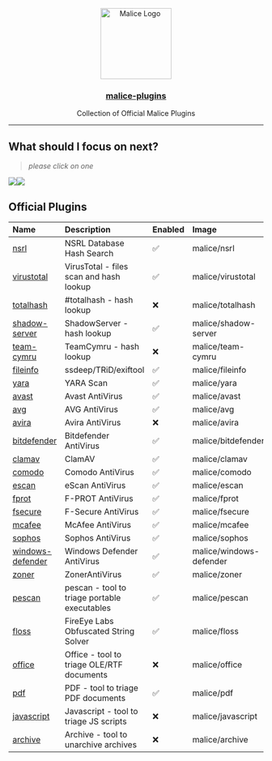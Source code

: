 <p align="center">
  <a href="https://github.com/malice-plugins"><img alt="Malice Logo" src="https://avatars3.githubusercontent.com/u/29681275?v=3&s=200" height="140" /></a>
  <a href="https://github.com/malice-plugins"><h3 align="center">malice-plugins</h3></a>
  <p align="center">Collection of Official Malice Plugins</p>
</p>

---

## What should I focus on next?

> _please click on one_

[![](https://api.gh-polls.com/poll/01BT6W330F89J7VM19G4EDRT5K/office)](https://api.gh-polls.com/poll/01BT6W330F89J7VM19G4EDRT5K/office/vote)[![](https://api.gh-polls.com/poll/01BT6W330F89J7VM19G4EDRT5K/javascript)](https://api.gh-polls.com/poll/01BT6W330F89J7VM19G4EDRT5K/javascript/vote)

## Official Plugins

| Name                                                                   | Description                                  | Enabled            | Image                   | Category | Mime                   |
| :--------------------------------------------------------------------- | :------------------------------------------- | :----------------- | :---------------------- | :------- | :--------------------- |
| [nsrl](https://github.com/malice-plugins/nsrl)                         | NSRL Database Hash Search                    | :white_check_mark: | malice/nsrl             | intel    | hash                   |
| [virustotal](https://github.com/malice-plugins/virustotal)             | VirusTotal - files scan and hash lookup      | :white_check_mark: | malice/virustotal       | intel    | hash                   |
| [totalhash](https://github.com/malice-plugins/totalhash)               | #totalhash - hash lookup                     | :x:                | malice/totalhash        | intel    | hash                   |
| [shadow-server](https://github.com/malice-plugins/shadow-server)       | ShadowServer - hash lookup                   | :white_check_mark: | malice/shadow-server    | intel    | hash                   |
| [team-cymru](https://github.com/malice-plugins/team-cymru)             | TeamCymru - hash lookup                      | :x:                | malice/team-cymru       | intel    | hash                   |
| [fileinfo](https://github.com/malice-plugins/fileinfo)                 | ssdeep/TRiD/exiftool                         | :white_check_mark: | malice/fileinfo         | metadata | \*                     |
| [yara](https://github.com/malice-plugins/yara)                         | YARA Scan                                    | :white_check_mark: | malice/yara             | av       | \*                     |
| [avast](https://github.com/malice-plugins/avast)                       | Avast AntiVirus                              | :white_check_mark: | malice/avast            | av       | \*                     |
| [avg](https://github.com/malice-plugins/avg)                           | AVG AntiVirus                                | :white_check_mark: | malice/avg              | av       | \*                     |
| [avira](https://github.com/malice-plugins/avira)                       | Avira AntiVirus                              | :x:                | malice/avira            | av       | \*                     |
| [bitdefender](https://github.com/malice-plugins/bitdefender)           | Bitdefender AntiVirus                        | :white_check_mark: | malice/bitdefender      | av       | \*                     |
| [clamav](https://github.com/malice-plugins/clamav)                     | ClamAV                                       | :white_check_mark: | malice/clamav           | av       | \*                     |
| [comodo](https://github.com/malice-plugins/comodo)                     | Comodo AntiVirus                             | :white_check_mark: | malice/comodo           | av       | \*                     |
| [escan](https://github.com/malice-plugins/escan)                       | eScan AntiVirus                              | :white_check_mark: | malice/escan            | av       | \*                     |
| [fprot](https://github.com/malice-plugins/fprot)                       | F-PROT AntiVirus                             | :white_check_mark: | malice/fprot            | av       | \*                     |
| [fsecure](https://github.com/malice-plugins/fsecure)                   | F-Secure AntiVirus                           | :white_check_mark: | malice/fsecure          | av       | \*                     |
| [mcafee](https://github.com/malice-plugins/mcafee)                     | McAfee AntiVirus                             | :white_check_mark:                | malice/mcafee           | av       | \*                     |
| [sophos](https://github.com/malice-plugins/sophos)                     | Sophos AntiVirus                             | :white_check_mark: | malice/sophos           | av       | \*                     |
| [windows-defender](https://github.com/malice-plugins/windows-defender) | Windows Defender AntiVirus                   | :white_check_mark: | malice/windows-defender | av       | \*                     |
| [zoner](https://github.com/malice-plugins/zoner)                       | ZonerAntiVirus                               | :white_check_mark: | malice/zoner            | av       | \*                     |
| [pescan](https://github.com/malice-plugins/pescan)                     | pescan - tool to triage portable executables | :white_check_mark: | malice/pescan           | exe      | application/x-dosexec  |
| [floss](https://github.com/malice-plugins/floss)                       | FireEye Labs Obfuscated String Solver        | :white_check_mark: | malice/floss            | exe      | application/x-dosexec  |
| [office](https://github.com/malice-plugins/office)                     | Office - tool to triage OLE/RTF documents    | :x:                | malice/office           | document | \*                     |
| [pdf](https://github.com/malice-plugins/pdf)                           | PDF - tool to triage PDF documents           | :white_check_mark: | malice/pdf              | document | application/pdf        |
| [javascript](https://github.com/malice-plugins/javascript)             | Javascript - tool to triage JS scripts       | :x:                | malice/javascript       | document | application/javascript |
| [archive](https://github.com/malice-plugins/archive)                   | Archive - tool to unarchive archives         | :x:                | malice/archive          | archive  | archive                |
